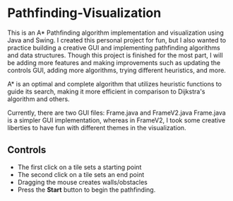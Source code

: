 # Pathfinding-Visualization
This is an A* Pathfinding algorithm implementation and visualization using Java and Swing. I created this personal project for fun, but I also wanted to practice building a creative GUI and implementing pathfinding algorithms and data structures. Though this project is finished for the most part, I will be adding more features and making improvements such as updating the controls GUI, adding more algorithms, trying different heuristics, and more.

A* is an optimal and complete algorithm that utilizes heuristic functions to guide its search, making it more efficient in comparison to Dijkstra's algorithm and others.

Currently, there are two GUI files: Frame.java and FrameV2.java
Frame.java is a simpler GUI implementation, whereas in FrameV2, I took some creative liberties to have fun with different themes in the visualization.


## Controls
* The first click on a tile sets a starting point
* The second click on a tile sets an end point
* Dragging the mouse creates walls/obstacles
* Press the **Start** button to begin the pathfinding.
